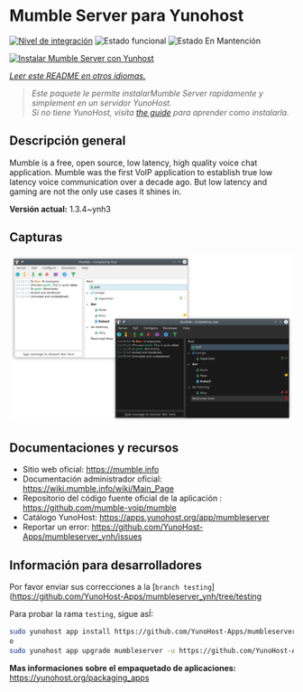 <!--
Este archivo README esta generado automaticamente<https://github.com/YunoHost/apps/tree/master/tools/readme_generator>
No se debe editar a mano.
-->

# Mumble Server para Yunohost

[![Nivel de integración](https://dash.yunohost.org/integration/mumbleserver.svg)](https://ci-apps.yunohost.org/ci/apps/mumbleserver/) ![Estado funcional](https://ci-apps.yunohost.org/ci/badges/mumbleserver.status.svg) ![Estado En Mantención](https://ci-apps.yunohost.org/ci/badges/mumbleserver.maintain.svg)

[![Instalar Mumble Server con Yunhost](https://install-app.yunohost.org/install-with-yunohost.svg)](https://install-app.yunohost.org/?app=mumbleserver)

*[Leer este README en otros idiomas.](./ALL_README.md)*

> *Este paquete le permite instalarMumble Server rapidamente y simplement en un servidor YunoHost.*  
> *Si no tiene YunoHost, visita [the guide](https://yunohost.org/install) para aprender como instalarla.*

## Descripción general

Mumble is a free, open source, low latency, high quality voice chat application. Mumble was the first VoIP application to establish true low latency voice communication over a decade ago. But low latency and gaming are not the only use cases it shines in.


**Versión actual:** 1.3.4~ynh3

## Capturas

![Captura de Mumble Server](./doc/screenshots/Mumble.png)

## Documentaciones y recursos

- Sitio web oficial: <https://mumble.info>
- Documentación administrador oficial: <https://wiki.mumble.info/wiki/Main_Page>
- Repositorio del código fuente oficial de la aplicación : <https://github.com/mumble-voip/mumble>
- Catálogo YunoHost: <https://apps.yunohost.org/app/mumbleserver>
- Reportar un error: <https://github.com/YunoHost-Apps/mumbleserver_ynh/issues>

## Información para desarrolladores

Por favor enviar sus correcciones a la [`branch testing`](https://github.com/YunoHost-Apps/mumbleserver_ynh/tree/testing

Para probar la rama `testing`, sigue asÍ:

```bash
sudo yunohost app install https://github.com/YunoHost-Apps/mumbleserver_ynh/tree/testing --debug
o
sudo yunohost app upgrade mumbleserver -u https://github.com/YunoHost-Apps/mumbleserver_ynh/tree/testing --debug
```

**Mas informaciones sobre el empaquetado de aplicaciones:** <https://yunohost.org/packaging_apps>
